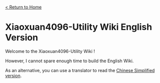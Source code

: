 [< Return to Home](Home)
# Xiaoxuan4096-Utility Wiki English Version 
Welcome to the Xiaoxuan4096-Utility Wiki !

However, I cannot spare enough time to build the English Wiki.

As an alternative, you can use a translator to read the [Chinese Simplified version](简体中文版-Wiki-导航).